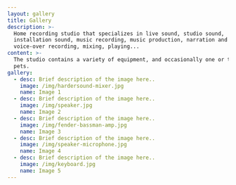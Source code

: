 ```yaml
---
layout: gallery
title: Gallery
description: >-
  Home recording studio that specializes in live sound, studio sound,
  installation sound, music recording, music production, narration and
  voice-over recording, mixing, playing... 
content: >-
  The studio contains a variety of equipment, and occasionally one or two of our
  pets.
gallery:
  - desc: Brief description of the image here..
    image: /img/hardersound-mixer.jpg
    name: Image 1
  - desc: Brief description of the image here..
    image: /img/speaker.jpg
    name: Image 2
  - desc: Brief description of the image here..
    image: /img/fender-bassman-amp.jpg
    name: Image 3
  - desc: Brief description of the image here..
    image: /img/speaker-microphone.jpg
    name: Image 4
  - desc: Brief description of the image here..
    image: /img/keyboard.jpg
    name: Image 5
---
```


